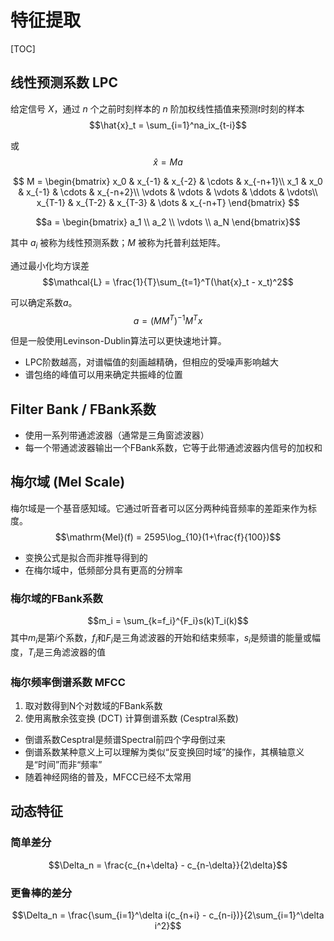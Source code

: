 # 特征提取

[TOC]

## 线性预测系数 LPC

给定信号 $X$，通过 $n$ 个之前时刻样本的 $n$ 阶加权线性插值来预测$t$时刻的样本
$$\hat{x}_t = \sum_{i=1}^na_ix_{t-i}$$

或
$$\hat{x} = Ma$$

$$ M = \begin{bmatrix}
    x_0 & x_{-1} & x_{-2} & \cdots & x_{-n+1}\\
    x_1 & x_0    & x_{-1} & \cdots & x_{-n+2}\\
    \vdots & \vdots & \vdots & \ddots & \vdots\\
    x_{T-1} & x_{T-2} & x_{T-3} & \dots & x_{-n+T}
\end{bmatrix} $$

$$a = \begin{bmatrix}
    a_1 \\ a_2 \\ \vdots \\ a_N
\end{bmatrix}$$

其中 $a_i$ 被称为线性预测系数；$M$ 被称为托普利兹矩阵。

通过最小化均方误差
$$\mathcal{L} = \frac{1}{T}\sum_{t=1}^T(\hat{x}_t - x_t)^2$$

可以确定系数$a$。
$$a = (MM^T)^{-1}M^Tx$$

但是一般使用Levinson-Dublin算法可以更快速地计算。

- LPC阶数越高，对谱幅值的刻画越精确，但相应的受噪声影响越大
- 谱包络的峰值可以用来确定共振峰的位置

## Filter Bank / FBank系数

- 使用一系列带通滤波器（通常是三角窗滤波器）
- 每一个带通滤波器输出一个FBank系数，它等于此带通滤波器内信号的加权和

## 梅尔域 (Mel Scale)

梅尔域是一个基音感知域。它通过听音者可以区分两种纯音频率的差距来作为标度。
$$\mathrm{Mel}(f) = 2595\log_{10}(1+\frac{f}{100})$$

- 变换公式是拟合而非推导得到的
- 在梅尔域中，低频部分具有更高的分辨率

### 梅尔域的FBank系数

$$m_i = \sum_{k=f_i}^{F_i}s(k)T_i(k)$$
其中$m_i$是第$i$个系数，$f_i$和$F_i$是三角滤波器的开始和结束频率，$s_i$是频谱的能量或幅度，$T_i$是三角滤波器的值

### 梅尔频率倒谱系数 MFCC

1. 取对数得到N个对数域的FBank系数
2. 使用离散余弦变换 (DCT) 计算倒谱系数 (Cesptral系数)

- 倒谱系数Cesptral是频谱Spectral前四个字母倒过来
- 倒谱系数某种意义上可以理解为类似“反变换回时域”的操作，其横轴意义是“时间”而非“频率”
- 随着神经网络的普及，MFCC已经不太常用

## 动态特征

### 简单差分

$$\Delta_n = \frac{c_{n+\delta} - c_{n-\delta}}{2\delta}$$

### 更鲁棒的差分

$$\Delta_n = \frac{\sum_{i=1}^\delta i(c_{n+i} - c_{n-i})}{2\sum_{i=1}^\delta i^2}$$
